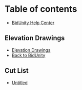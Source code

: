 # Table of contents

* [BidUnity Help Center](README.md)

## Elevation Drawings

* [Elevation Drawings](elevation-drawings/elevation-drawings.md)
* [Back to BidUnity](https://bidunity.com)

## Cut List

* [Untitled](cut-list/untitled.md)

